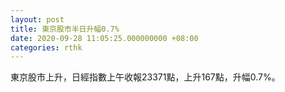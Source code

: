 ```yaml
---
layout: post
title: 東京股市半日升幅0.7%
date: 2020-09-28 11:05:25.000000000 +08:00
categories: rthk
---
```


東京股市上升，日經指數上午收報23371點，上升167點，升幅0.7%。
